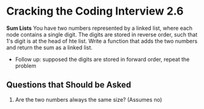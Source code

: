 # Cracking the Coding Interview 2.6

**Sum Lists**
You have two numbers represented by a linked list, where each node contains a single digit. The
digits are stored in reverse order, such that 1's digit is at the head of hte list. Write a function
that adds the two numbers and return the sum as a linked list.

- Follow up: supposed the digits are stored in forward order, repeat the problem

## Questions that Should be Asked

1. Are the two numbers always the same size? (Assumes no)
